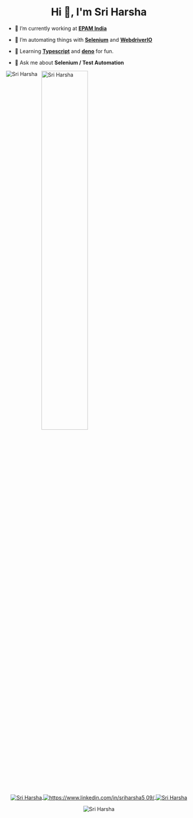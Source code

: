 <h1 align="center">Hi 👋, I'm Sri Harsha</h1>

- 🔭&nbsp;I’m currently working at **[EPAM India](https://www.epam.com/)**

- 🤝&nbsp;I’m automating things with **[Selenium](https://github.com/SeleniumHQ)** and **[WebdriverIO](https://webdriver.io/)** 

- 📝&nbsp;Learning **[Typescript](https://www.typescriptlang.org/)** and **[deno](https://deno.land/)** for fun.

- 💬&nbsp;Ask me about **Selenium / Test Automation**


<p>
    <img align="left" src="https://github-readme-stats.vercel.app/api/top-langs/?username=harsha509&layout=compact&hide=html" alt="Sri Harsha" />
</p>
<p>
    &nbsp;
    <img align="center" src="https://github-readme-stats.vercel.app/api?username=harsha509&show_icons=true&count_private=true" alt="Sri Harsha" width="50%"/>
</p>

<!-- <p>
    <img align="left" src="https://github-readme-streak-stats.herokuapp.com/?user=harsha509&theme=dark&layout=compact&hide=html" alt="SriHarsha GitHub Streak" />
</p> -->

<p align="center">
    <a href="https://twitter.com/sri_harsha509" target="blank">
        <img align="center" src="https://img.shields.io/twitter/follow/sri_harsha509?style=social" alt="Sri Harsha" />
    </a>
    <a href="https://www.linkedin.com/in/sriharsha509/" target="blank">
        <img align="center" src="https://img.shields.io/badge/-Sri Harsha-blue?style=flat-square&logo=Linkedin&logoColor=white&link=https://www.linkedin.com/in/sriharsha509/" alt="https://www.linkedin.com/in/sriharsha5
        09/" />
    </a>
    <a href="https://github.com/harsha509" target="blank">
        <img align="center" src="https://img.shields.io/github/followers/harsha509?label=follow&style=social" alt="Sri Harsha" />
    </a>
</p>

<p align="center">
    <img align="center" src="https://komarev.com/ghpvc/?username=harsha509" alt="Sri Harsha" />
</p>

